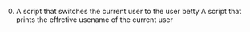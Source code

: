 0. A script that switches the current user to the user betty
A script that prints the effrctive usename of the current user
